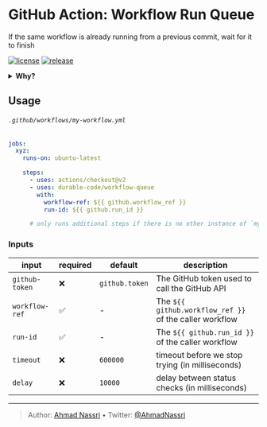 # GitHub Action: Workflow Run Queue

If the same workflow is already running from a previous commit, wait for it to finish

[![license][license-img]][license-url]
[![release][release-img]][release-url]

<details>
  <summary><strong>Why?</strong></summary>

Workflows run on every commit asynchronously, this is fine for most cases, however, you might want to wait for a previous commit workflow to finish before running another one, some example use-cases:

- Deployment workflows
- Terraform workflows
- Database Migrations

</details>

## Usage

###### `.github/workflows/my-workflow.yml`

```yaml
jobs:
  xyz:
    runs-on: ubuntu-latest

    steps:
      - uses: actions/checkout@v2
      - uses: durable-code/workflow-queue
        with:
          workflow-ref: ${{ github.workflow_ref }}
          run-id: ${{ github.run_id }}

      # only runs additional steps if there is no other instance of `my-workflow.yml` currently running
```

### Inputs

| input          | required | default        | description                                             |
| -------------- | -------- | -------------- | ------------------------------------------------------- |
| `github-token` | ❌       | `github.token` | The GitHub token used to call the GitHub API            |
| `workflow-ref` | ✅       | -              | The `${{ github.workflow_ref }}` of the caller workflow |
| `run-id`       | ✅       | -              | The `${{ github.run_id }}` of the caller workflow       |
| `timeout`      | ❌       | `600000`       | timeout before we stop trying (in milliseconds)         |
| `delay`        | ❌       | `10000`        | delay between status checks (in milliseconds)           |


----
> Author: [Ahmad Nassri](https://www.ahmadnassri.com/) &bull;
> Twitter: [@AhmadNassri](https://twitter.com/AhmadNassri)

[license-url]: LICENSE
[license-img]: https://badgen.net/github/license/ahmadnassri/action-workflow-queue

[release-url]: https://github.com/ahmadnassri/action-workflow-queue/releases
[release-img]: https://badgen.net/github/release/ahmadnassri/action-workflow-queue
